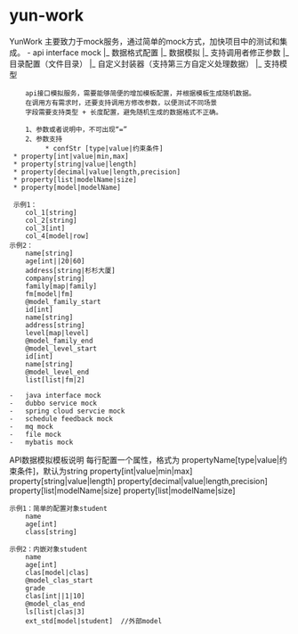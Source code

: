 # yun-work
YunWork 主要致力于mock服务，通过简单的mock方式，加快项目中的测试和集成。
	-	api interface mock
		|_	数据格式配置
		|_	数据模拟
		|_	支持调用者修正参数
		|_	目录配置（文件目录）
		|_	自定义封装器（支持第三方自定义处理数据）
		|_	支持模型
		
		api接口模拟服务，需要能够简便的增加模板配置，并根据模板生成随机数据。
		在调用方有需求时，还要支持调用方修改参数，以便测试不同场景
		字段需要支持类型 + 长度配置，避免随机生成的数据格式不正确。
		
		1、参数或者说明中，不可出现“=”
		2、参数支持
			 * confStr [type|value|约束条件]
	 * property[int|value|min,max]
	 * property[string|value|length]
	 * property[decimal|value|length,precision]
	 * property[list|modelName|size]
	 * property[model|modelName]
	 
	 示例1：
	 	col_1[string]
		col_2[string]
		col_3[int]
		col_4[model|row]
	示例2：
		name[string]
		age[int||20|60]
		address[string|杉杉大厦]
		company[string]
		family[map|family]
		fm[model|fm]
		@model_family_start
		id[int]
		name[string]
		address[string]
		level[map|level]
		@model_family_end
		@model_level_start
		id[int]
		name[string]
		@model_level_end
		list[list|fm|2]
		
	-	java interface mock
	-	dubbo service mock
	-	spring cloud servcie mock
	-	schedule feedback mock
	-	mq mock
	-	file mock
	-	mybatis mock
	
API数据模拟模板说明
	每行配置一个属性，格式为	propertyName[type|value|约束条件]，默认为string
		property[int|value|min|max]
		property[string|value|length]
		property[decimal|value|length,precision]
		property[list|modelName|size]
		property[list|modelName|size]
		
	示例1：简单的配置对象student
		name
		age[int]
		class[string]
		
	示例2：内嵌对象student
		name
		age[int]
		clas[model|clas]
		@model_clas_start
		grade
		clas[int||1|10]
		@model_clas_end
		ls[list|clas|3]
		ext_std[model|student]	//外部model
		
		
		
		